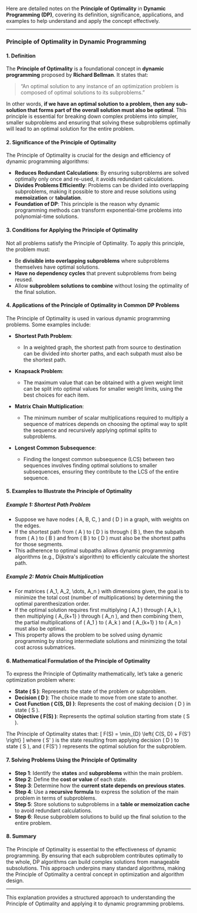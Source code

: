 Here are detailed notes on the **Principle of Optimality** in **Dynamic Programming (DP)**, covering its definition, significance, applications, and examples to help understand and apply the concept effectively.

---

### Principle of Optimality in Dynamic Programming

#### 1. **Definition**

The **Principle of Optimality** is a foundational concept in **dynamic programming** proposed by **Richard Bellman**. It states that:
> “An optimal solution to any instance of an optimization problem is composed of optimal solutions to its subproblems.”

In other words, **if we have an optimal solution to a problem, then any sub-solution that forms part of the overall solution must also be optimal**. This principle is essential for breaking down complex problems into simpler, smaller subproblems and ensuring that solving these subproblems optimally will lead to an optimal solution for the entire problem.

#### 2. **Significance of the Principle of Optimality**

The Principle of Optimality is crucial for the design and efficiency of dynamic programming algorithms:
   - **Reduces Redundant Calculations**: By ensuring subproblems are solved optimally only once and re-used, it avoids redundant calculations.
   - **Divides Problems Efficiently**: Problems can be divided into overlapping subproblems, making it possible to store and reuse solutions using **memoization** or **tabulation**.
   - **Foundation of DP**: This principle is the reason why dynamic programming methods can transform exponential-time problems into polynomial-time solutions.

#### 3. **Conditions for Applying the Principle of Optimality**

Not all problems satisfy the Principle of Optimality. To apply this principle, the problem must:
   - Be **divisible into overlapping subproblems** where subproblems themselves have optimal solutions.
   - **Have no dependency cycles** that prevent subproblems from being reused.
   - Allow **subproblem solutions to combine** without losing the optimality of the final solution.

#### 4. **Applications of the Principle of Optimality in Common DP Problems**

The Principle of Optimality is used in various dynamic programming problems. Some examples include:

   - **Shortest Path Problem**:
      - In a weighted graph, the shortest path from source to destination can be divided into shorter paths, and each subpath must also be the shortest path.
   
   - **Knapsack Problem**:
      - The maximum value that can be obtained with a given weight limit can be split into optimal values for smaller weight limits, using the best choices for each item.

   - **Matrix Chain Multiplication**:
      - The minimum number of scalar multiplications required to multiply a sequence of matrices depends on choosing the optimal way to split the sequence and recursively applying optimal splits to subproblems.
   
   - **Longest Common Subsequence**:
      - Finding the longest common subsequence (LCS) between two sequences involves finding optimal solutions to smaller subsequences, ensuring they contribute to the LCS of the entire sequence.

#### 5. **Examples to Illustrate the Principle of Optimality**

##### Example 1: Shortest Path Problem
   - Suppose we have nodes \( A, B, C, \) and \( D \) in a graph, with weights on the edges.
   - If the shortest path from \( A \) to \( D \) is through \( B \), then the subpath from \( A \) to \( B \) and from \( B \) to \( D \) must also be the shortest paths for those segments.
   - This adherence to optimal subpaths allows dynamic programming algorithms (e.g., Dijkstra's algorithm) to efficiently calculate the shortest path.

##### Example 2: Matrix Chain Multiplication
   - For matrices \( A_1, A_2, \dots, A_n \) with dimensions given, the goal is to minimize the total cost (number of multiplications) by determining the optimal parenthesization order.
   - If the optimal solution requires first multiplying \( A_1 \) through \( A_k \), then multiplying \( A_{k+1} \) through \( A_n \), and then combining them, the partial multiplications of \( A_1 \) to \( A_k \) and \( A_{k+1} \) to \( A_n \) must also be optimal.
   - This property allows the problem to be solved using dynamic programming by storing intermediate solutions and minimizing the total cost across submatrices.

#### 6. **Mathematical Formulation of the Principle of Optimality**

To express the Principle of Optimality mathematically, let’s take a generic optimization problem where:
   - **State \( S \)**: Represents the state of the problem or subproblem.
   - **Decision \( D \)**: The choice made to move from one state to another.
   - **Cost Function \( C(S, D) \)**: Represents the cost of making decision \( D \) in state \( S \).
   - **Objective \( F(S) \)**: Represents the optimal solution starting from state \( S \).

The Principle of Optimality states that:
   \[
   F(S) = \min_{D} \left\{ C(S, D) + F(S') \right\}
   \]
   where \( S' \) is the state resulting from applying decision \( D \) to state \( S \), and \( F(S') \) represents the optimal solution for the subproblem.

#### 7. **Solving Problems Using the Principle of Optimality**

   - **Step 1**: Identify the **states** and **subproblems** within the main problem.
   - **Step 2**: Define the **cost or value** of each state.
   - **Step 3**: Determine how the **current state depends on previous states**.
   - **Step 4**: Use a **recursive formula** to express the solution of the main problem in terms of subproblems.
   - **Step 5**: Store solutions to subproblems in a **table or memoization cache** to avoid redundant calculations.
   - **Step 6**: Reuse subproblem solutions to build up the final solution to the entire problem.

#### 8. **Summary**

The Principle of Optimality is essential to the effectiveness of dynamic programming. By ensuring that each subproblem contributes optimally to the whole, DP algorithms can build complex solutions from manageable subsolutions. This approach underpins many standard algorithms, making the Principle of Optimality a central concept in optimization and algorithm design.

--- 

This explanation provides a structured approach to understanding the Principle of Optimality and applying it to dynamic programming problems.